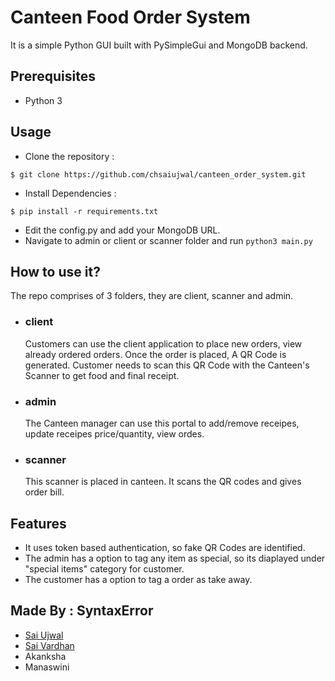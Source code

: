 # Canteen Food Order System

It is a simple Python GUI built with PySimpleGui and MongoDB backend.

## Prerequisites
- Python 3

## Usage
- Clone the repository :
 ```
$ git clone https://github.com/chsaiujwal/canteen_order_system.git
``` 
- Install Dependencies :
```
$ pip install -r requirements.txt
```
- Edit the config.py and add your MongoDB URL.
- Navigate to admin or client or scanner folder and run `python3 main.py`

## How to use it?
The repo comprises of 3 folders, they are client, scanner and admin.

- ### client
    Customers can use the client application to place new orders, view already ordered orders. Once the order is placed, A QR Code is generated. Customer needs to scan this QR Code with the Canteen's Scanner to get food and final receipt. 

- ### admin
    The Canteen manager can use this portal to add/remove receipes, update receipes price/quantity, view ordes.
- ### scanner
    This scanner is placed in canteen. It scans the QR codes and gives order bill.

## Features
- It uses token based authentication, so fake QR Codes are identified. 
- The admin has a option to tag any item as special, so its diaplayed under "special items" category for customer.
- The customer has a option to tag a order as take away.

## Made By : SyntaxError
- [Sai Ujwal](https://github.com/chsaiujwal)
- [Sai Vardhan](https://github.com/saivardhan96)
- Akanksha
- Manaswini
